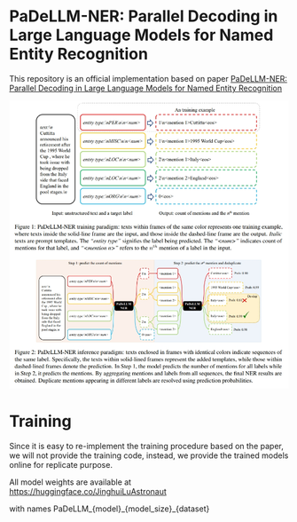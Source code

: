 # PaDeLLM-NER: Parallel Decoding in Large Language Models for Named Entity Recognition

This repository is an official implementation based on paper [PaDeLLM-NER: Parallel Decoding in Large Language Models for Named Entity Recognition](https://arxiv.org/abs/2402.04838) 

![overview](./padellm.png)

# Training

Since it is easy to re-implement the training procedure based on the paper, we will not provide the training code, instead, we provide the trained models online for replicate purpose.

All model weights are available at https://huggingface.co/JinghuiLuAstronaut

with names PaDeLLM\_{model}\_{model_size}\_{dataset}
